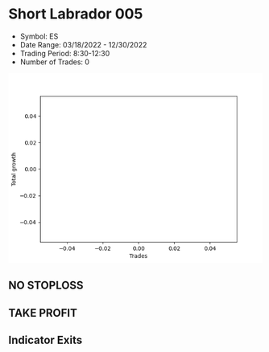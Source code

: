 # Short Labrador 005 
- Symbol: ES
- Date Range: 03/18/2022 - 12/30/2022
- Trading Period: 8:30-12:30
- Number of Trades: 0

![Plot](ShortLabrador005ES.png)
## NO STOPLOSS











## TAKE PROFIT






## Indicator Exits



